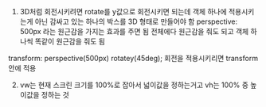 1. 3D처럼 회전시키려면 rotate를 y값으로 회전시키면 되는데 객체 하나에 적용시키는게 아닌
감싸고 있는 하나의 박스를 3D 형태로 만들어야 함
perspective: 500px 라는 원근감을 가지는 효과를 주면 됨
전체에다 원근감을 줘도 되고 객체 하나씩 똑같이 원근감을 줘도 됨

transform: perspective(500px) rotatey(45deg);
회전을 적용시키리면 transform안에 적용

2. vw는 현재 스크린 크기를 100%로 잡아서 넓이값을 정하는거고
vh는 100% 중 높이값을 정하는 것

 